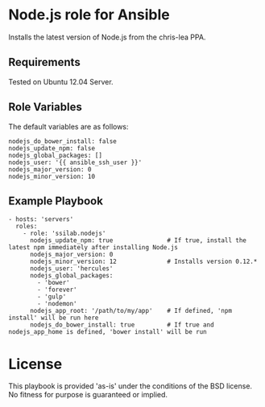 # Node.js role for Ansible

Installs the latest version of Node.js from the chris-lea PPA.

## Requirements

Tested on Ubuntu 12.04 Server.

## Role Variables

The default variables are as follows:

    nodejs_do_bower_install: false
    nodejs_update_npm: false
    nodejs_global_packages: []
    nodejs_user: '{{ ansible_ssh_user }}'
    nodejs_major_version: 0
    nodejs_minor_version: 10

## Example Playbook

    - hosts: 'servers'
      roles:
        - role: 'ssilab.nodejs'
          nodejs_update_npm: true               # If true, install the latest npm immediately after installing Node.js
          nodejs_major_version: 0
          nodejs_minor_version: 12              # Installs version 0.12.*
          nodejs_user: 'hercules'
          nodejs_global_packages:
          	- 'bower'
          	- 'forever'
          	- 'gulp'
          	- 'nodemon'
          nodejs_app_root: '/path/to/my/app'    # If defined, 'npm install' will be run here
          nodejs_do_bower_install: true         # If true and nodejs_app_home is defined, 'bower install' will be run

# License

This playbook is provided 'as-is' under the conditions of the BSD license. No fitness for purpose is guaranteed or implied.
